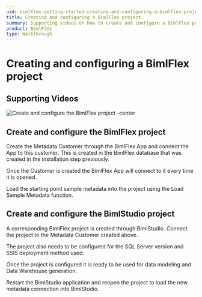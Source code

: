 ```yaml
---
uid: bimlflex-getting-started-creating-and-configuring-a-bimlflex-project
title: Creating and configuring a BimlFlex project
summary: Supporting videos on how to create and configure a BimlFlex project through the app and through BimlStudio
product: BimlFlex
type: Walkthrough
---
```

# Creating and configuring a BimlFlex project

<!-- TODO: Delete as covered in the initial configuration instead -->

## Supporting Videos

![Create and configure the BimlFlex project -center](https://www.youtube.com/watch?v=7zt7CmFjDZk?rel=0&autoplay=0 "Create and configure the BimlFlex project")

## Create and configure the BimlFlex project

Create the Metadata Customer through the BimlFlex App and connect the App to this customer. This is created in the BimlFlex database that was created in the installation step previously.

Once the Customer is created the BimlFlex App will connect to it every time it is opened.

Load the starting point sample metadata into the project using the Load Sample Metadata function.

## Create and configure the BimlStudio project

A corresponding BimlFlex project is created through BimlStudio. Connect the project to the Metadata Customer created above.

The project also needs to be configured for the SQL Server version and SSIS deployment method used.

Once the project is configured it is ready to be used for data modeling and Data Warehouse generation.

Restart the BimlStudio application and reopen the project to load the new metadata connection into BimlStudio.
